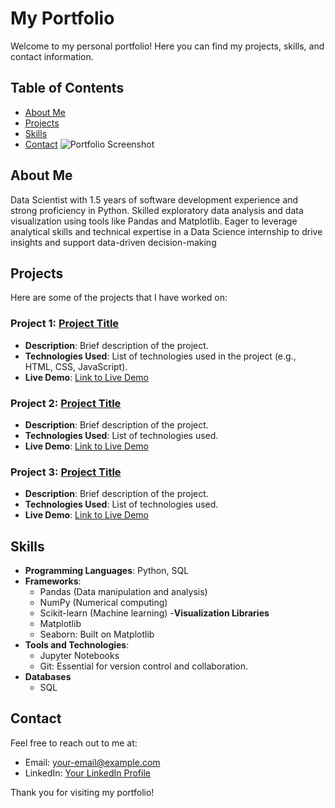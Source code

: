 # My Portfolio

Welcome to my personal portfolio! Here you can find my projects, skills, and contact information.

## Table of Contents

- [About Me](#about-me)
- [Projects](#projects)
- [Skills](#skills)
- [Contact](#contact)
![Portfolio Screenshot](images/screenshot.png)

## About Me

Data Scientist with 1.5 years of software development experience and strong proficiency in Python. Skilled exploratory data analysis and data visualization using tools like Pandas and Matplotlib. Eager to leverage analytical skills and technical expertise in a Data Science internship to drive insights and support data-driven decision-making

## Projects

Here are some of the projects that I have worked on:

### Project 1: [Project Title](link-to-project)
- **Description**: Brief description of the project.
- **Technologies Used**: List of technologies used in the project (e.g., HTML, CSS, JavaScript).
- **Live Demo**: [Link to Live Demo](link-to-live-demo)

### Project 2: [Project Title](link-to-project)
- **Description**: Brief description of the project.
- **Technologies Used**: List of technologies used.
- **Live Demo**: [Link to Live Demo](link-to-live-demo)

### Project 3: [Project Title](link-to-project)
- **Description**: Brief description of the project.
- **Technologies Used**: List of technologies used.
- **Live Demo**: [Link to Live Demo](link-to-live-demo)

## Skills

- **Programming Languages**: Python, SQL
- **Frameworks**:
  - Pandas (Data manipulation and analysis)
  - NumPy (Numerical computing)
  - Scikit-learn (Machine learning)
-**Visualization Libraries**
  - Matplotlib
  - Seaborn: Built on Matplotlib
- **Tools and Technologies**:
  - Jupyter Notebooks
  - Git: Essential for version control and collaboration.
- **Databases**
  - SQL
    
## Contact

Feel free to reach out to me at:
- Email: [your-email@example.com](anu.mahanthesh.2468@gmail.com)
- LinkedIn: [Your LinkedIn Profile](www.linkedin.com/in/anusha-e-m)

Thank you for visiting my portfolio!

<!--
**ANUSHA-E-M/ANUSHA-E-M** is a ✨ _special_ ✨ repository because its `README.md` (this file) appears on your GitHub profile.

Here are some ideas to get you started:

- 🔭 I’m currently working on ...
- 🌱 I’m currently learning ...
- 👯 I’m looking to collaborate on ...
- 🤔 I’m looking for help with ...
- 💬 Ask me about ...
- 📫 How to reach me: ...
- 😄 Pronouns: ...
- ⚡ Fun fact: ...
-->

